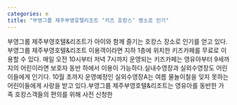 ```yaml
---
categories: e
title: "부영그룹 제주부영호텔리조트 ‘키즈 호캉스’ 명소로 인기"
---
```

부영그룹 제주부영호텔&리조트가 아이와 함께 즐기는 호캉스 장소로 인기를 얻고 있다.부영그룹 제주부영호텔&리조트 이용객이라면 지하 1층에 위치한 키즈카페를 무료로 이용할 수 있다. 매일 오전 10시부터 저녁 7시까지 운영되는 키즈카페는 영유아부터 9세까지의 어린이라면 보호자 동반 하에서 이용이 가능하다.실내수영장과 실외수영장도 어린이들에게 인기다. 10월 초까지 운영예정인 실외수영장A는 여름 물놀이철을 잊지 못하는 어린이들에게 사랑을 받고 있다.부영그룹 제주부영호텔&리조트는 영유아를 동반한 가족 호캉스객들의 편의를 위해 사전 신청한